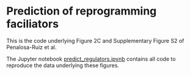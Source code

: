 # Prediction of reprogramming faciliators 

This is the code underlying Figure 2C and Supplementary Figure S2 of
Penalosa-Ruiz et al.

The Jupyter notebook [predict_regulators.ipynb](predict_regulators.ipynb) contains
all code to reproduce the data underlying these figures.
